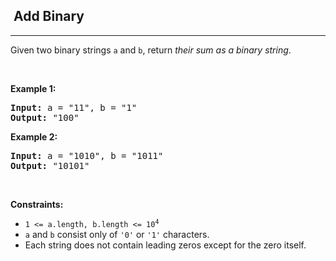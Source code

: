 <h2>  Add Binary</h2><hr><div bis_skin_checked="1"><p>Given two binary strings <code>a</code> and <code>b</code>, return <em>their sum as a binary string</em>.</p>

<p>&nbsp;</p>
<p><strong>Example 1:</strong></p>
<pre><strong>Input:</strong> a = "11", b = "1"
<strong>Output:</strong> "100"
</pre><p><strong>Example 2:</strong></p>
<pre><strong>Input:</strong> a = "1010", b = "1011"
<strong>Output:</strong> "10101"
</pre>
<p>&nbsp;</p>
<p><strong>Constraints:</strong></p>

<ul>
	<li><code>1 &lt;= a.length, b.length &lt;= 10<sup>4</sup></code></li>
	<li><code>a</code> and <code>b</code> consist&nbsp;only of <code>'0'</code> or <code>'1'</code> characters.</li>
	<li>Each string does not contain leading zeros except for the zero itself.</li>
</ul>
</div>